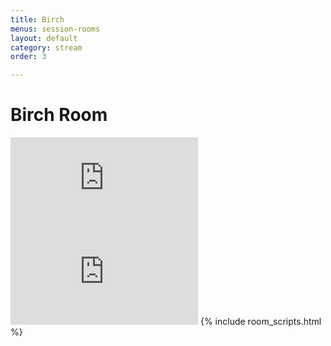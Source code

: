 ```yaml
---
title: Birch
menus: session-rooms
layout: default
category: stream
order: 3

---
```

# Birch Room

<iframe src="https://vimeo.com/event/550229/embed" frameborder="0" allow="autoplay; fullscreen" allowfullscreen class="convention-video"></iframe>

<iframe frameborder="0" class="convention-chat" src="https://titanembeds.com/embed/680949000295284757?defaultchannel=742199193837371423">
</iframe>
{% include room_scripts.html %}